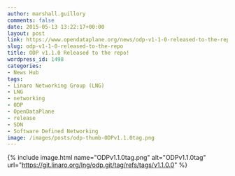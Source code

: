 ```yaml
---
author: marshall.guillory
comments: false
date: 2015-05-13 13:22:17+00:00
layout: post
link: https://www.opendataplane.org/news/odp-v1-1-0-released-to-the-repo/
slug: odp-v1-1-0-released-to-the-repo
title: ODP v1.1.0 Released to the repo!
wordpress_id: 1498
categories:
- News Hub
tags:
- Linaro Networking Group (LNG)
- LNG
- networking
- ODP
- OpenDataPlane
- release
- SDN
- Software Defined Networking
image: /images/posts/odp-thumb-ODPv1.1.0tag.png
---
```

{% include image.html name="ODPv1.1.0tag.png" alt="ODPv1.1.0tag" url="https://git.linaro.org/lng/odp.git/tag/refs/tags/v1.1.0.0" %}
